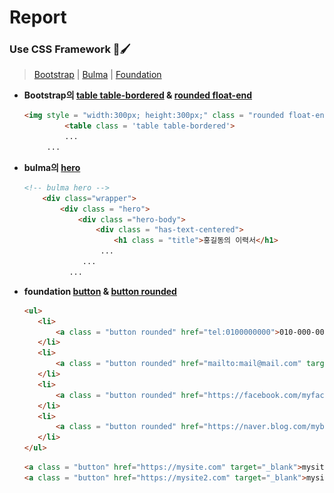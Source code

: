 # Report

### Use CSS Framework 🎨🖌
>[Bootstrap](https://getbootstrap.kr/) | [Bulma](https://bulma.io/) | [Foundation](https://get.foundation/)
 
 * **Bootstrap의 [table table-bordered](https://getbootstrap.com/docs/4.1/content/tables/) & [rounded float-end](https://getbootstrap.com/docs/5.0/content/images/)**
     ```html
    <img style = "width:300px; height:300px;" class = "rounded float-end" src="images/profile.jpg" alt="홍길동의 얼굴 사진" />
              <table class = 'table table-bordered'>
              ...
          ...
    ```
 * **bulma의 [hero](https://bulma.io/documentation/layout/hero/)**
    ```html
    <!-- bulma hero -->
        <div class="wrapper">
            <div class = "hero">
                <div class ="hero-body">
                    <div class = "has-text-centered">
                        <h1 class = "title">홍길동의 이력서</h1>
                     ...
                 ...
              ...
    ```
 
 * **foundation [button](https://get.foundation/sites/docs/button.html) & [button rounded](https://get.foundation/sites/docs-v5/components/buttons.html)**
     ```html
    <ul>
        <li>
            <a class = "button rounded" href="tel:0100000000">010-000-0000</a>
        </li>
        <li>
            <a class = "button rounded" href="mailto:mail@mail.com" target="_blank">mail@mail.com</a>
        </li>
        <li>
            <a class = "button rounded" href="https://facebook.com/myfacebook" target="_blank">@myfacebook</a>
        </li>
        <li>
            <a class = "button rounded" href="https://naver.blog.com/myblog" target="_blank">@myblog</a>
        </li>
    </ul>
     ```
 
     ```html
     <a class = "button" href="https://mysite.com" target="_blank">mysite.com</a>
     <a class = "button" href="https://mysite2.com" target="_blank">mysite2.com</a>
     ```

